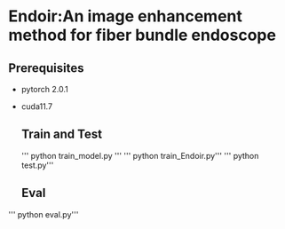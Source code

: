 # Endoir:An image enhancement method for fiber bundle endoscope
## Prerequisites
- pytorch 2.0.1
- cuda11.7

  ## Train and Test
  ''' python train_model.py '''
  ''' python train_Endoir.py''' 
  ''' python test.py''' 

  ## Eval
 '''  python eval.py''' 
